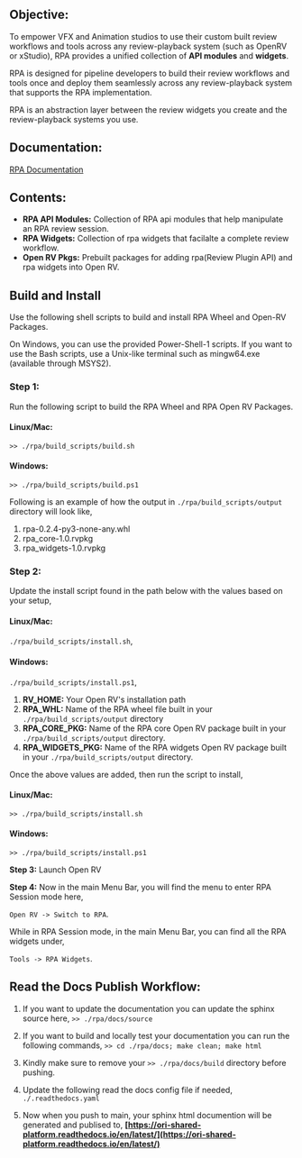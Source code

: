 ## Objective:

To empower VFX and Animation studios to use their custom built review workflows and tools across any review-playback system (such as OpenRV or xStudio),
RPA provides a unified collection of **API modules** and **widgets**.

RPA is designed for pipeline developers to build their review workflows and tools once and deploy them seamlessly across any review-playback system that supports the RPA implementation.

RPA is an abstraction layer between the review widgets you create and the review-playback systems you use.

## Documentation:

[RPA Documentation](https://ori-shared-platform.readthedocs.io/en/latest/)

## Contents:

- **RPA API Modules:**
Collection of RPA api modules that help manipulate an RPA review session.
- **RPA Widgets:**
Collection of rpa widgets that facilalte a complete review workflow.
- **Open RV Pkgs:**
Prebuilt packages for adding rpa(Review Plugin API) and rpa widgets into Open RV.

## Build and Install

Use the following shell scripts to build and install RPA Wheel and Open-RV Packages.

On Windows, you can use the provided Power-Shell-1 scripts. If you want to use the Bash scripts, use a Unix-like terminal such as mingw64.exe (available through MSYS2).

### Step 1:
Run the following script to build the RPA Wheel and RPA Open RV Packages.

#### Linux/Mac:
`>> ./rpa/build_scripts/build.sh`

#### Windows:
`>> ./rpa/build_scripts/build.ps1`

Following is an example of how the output in `./rpa/build_scripts/output` directory will look like,
1. rpa-0.2.4-py3-none-any.whl
2. rpa_core-1.0.rvpkg
2. rpa_widgets-1.0.rvpkg

### Step 2:
Update the install script found in the path below with the values based on your setup,

#### Linux/Mac:
`./rpa/build_scripts/install.sh`,

#### Windows:
`./rpa/build_scripts/install.ps1`,

1. **RV_HOME:** Your Open RV's installation path
2. **RPA_WHL:** Name of the RPA wheel file built in your `./rpa/build_scripts/output` directory
3. **RPA_CORE_PKG:** Name of the RPA core Open RV package built in your `./rpa/build_scripts/output` directory.
4. **RPA_WIDGETS_PKG:** Name of the RPA widgets Open RV package built in your `./rpa/build_scripts/output` directory.

Once the above values are added, then run the script to install,

#### Linux/Mac:
`>> ./rpa/build_scripts/install.sh`

#### Windows:
`>> ./rpa/build_scripts/install.ps1`

**Step 3:**
Launch Open RV

**Step 4:**
Now in the main Menu Bar, you will find the menu to enter RPA Session mode here,

`Open RV -> Switch to RPA`.

While in RPA Session mode, in the main Menu Bar, you can find all the RPA widgets under,

`Tools -> RPA Widgets`.

## Read the Docs Publish Workflow:

1. If you want to update the documentation you can update the sphinx source here,
`>> ./rpa/docs/source`

2. If you want to build and locally test your documentation you can run the following commands,
`>> cd ./rpa/docs; make clean; make html`

3. Kindly make sure to remove your `>> ./rpa/docs/build` directory before pushing.

3. Update the following read the docs config file if needed,
`./.readthedocs.yaml`

5. Now when you push to main, your sphinx html documention will be generated and publised to,
**[https://ori-shared-platform.readthedocs.io/en/latest/](https://ori-shared-platform.readthedocs.io/en/latest/)**
